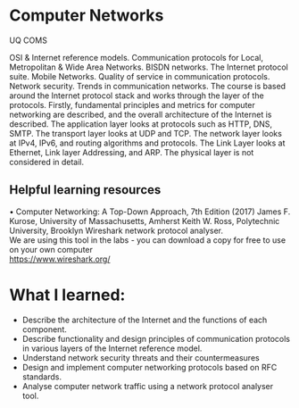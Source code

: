 # Computer Networks
UQ COMS

OSI & Internet reference models. Communication protocols for Local, Metropolitan & Wide Area Networks. BISDN networks. The Internet protocol suite. Mobile Networks. Quality of service in communication protocols. Network security. Trends in communication networks.
The course is based around the Internet protocol stack and works through the layer of the protocols.
Firstly, fundamental principles and metrics for computer networking are described, and the overall architecture of the Internet is described.
The application layer looks at protocols such as HTTP, DNS, SMTP.
The transport layer looks at UDP and TCP.
The network layer looks at IPv4, IPv6, and routing algorithms and protocols.
The Link Layer looks at Ethernet, Link layer Addressing, and ARP.
The physical layer is not considered in detail.

## Helpful learning resources
• Computer Networking: A Top-Down Approach, 7th Edition (2017) James F. Kurose, University of Massachusetts, Amherst Keith W. Ross, Polytechnic University, Brooklyn
Wireshark network protocol analyser.  
We are using this tool in the labs - you can download a copy for free to use on your own computer  
https://www.wireshark.org/  

# What I learned: 
- Describe the architecture of the Internet and the functions of each component.
- Describe functionality and design principles of communication protocols in various layers of the Internet reference model.
- Understand network security threats and their countermeasures
-	Design and implement computer networking protocols based on RFC standards.
-	Analyse computer network traffic using a network protocol analyser tool.
